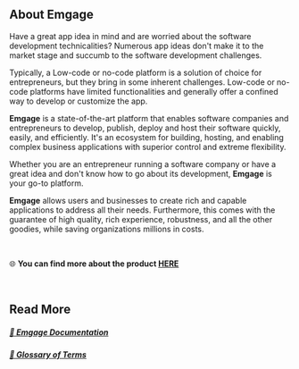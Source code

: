 ## About Emgage

Have a great app idea in mind and are worried about the software development technicalities? Numerous app ideas don't make it to the market stage and succumb to the software development challenges.

Typically, a Low-code or no-code platform is a solution of choice for entrepreneurs, but they bring in some inherent challenges. Low-code or no-code platforms have limited functionalities and generally offer a confined way to develop or customize the app.

**Emgage** is a state-of-the-art platform that enables software companies and entrepreneurs to develop, publish, deploy and host their software quickly, easily, and efficiently. It's an ecosystem for building, hosting, and enabling complex business applications with superior control and extreme flexibility.

Whether you are an entrepreneur running a software company or have a great idea and don't know how to go about its development, **Emgage**  is your go-to platform.

**Emgage** allows users and businesses to create rich and capable applications to address all their needs. Furthermore, this comes with the guarantee of high quality, rich experience, robustness, and all the other goodies, while saving organizations millions in costs. 

<BR>

🌐 **You can find more about the product [HERE][]**  

<BR>

## Read More

##### [🔖 Emgage Documentation](articles/articles-introduction.md)<BR>
##### [🔖 Glossary of Terms](articles/glossary.md) <BR>


[here]: https://emgage.com/product/



